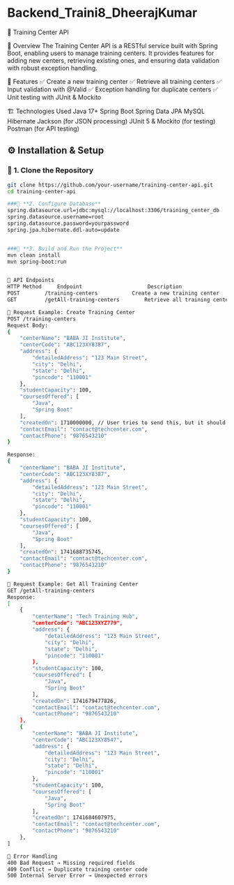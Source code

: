 # Backend_Traini8_DheerajKumar

🏫 Training Center API

🚀 Overview
The Training Center API is a RESTful service built with Spring Boot, enabling users to manage training centers. It provides features for adding new centers, retrieving existing ones, and ensuring data validation with robust exception handling.

📜 Features
✅ Create a new training center
✅ Retrieve all training centers
✅ Input validation with @Valid
✅ Exception handling for duplicate centers
✅ Unit testing with JUnit & Mockito

🏗️ Technologies Used
Java 17+
Spring Boot
Spring Data JPA
MySQL
Hibernate
Jackson (for JSON processing)
JUnit 5 & Mockito (for testing)
Postman (for API testing)


## ⚙️ Installation & Setup

### 🔹 **1. Clone the Repository**
```bash
git clone https://github.com/your-username/training-center-api.git
cd training-center-api

###🔹 **2. Configure Database**
spring.datasource.url=jdbc:mysql://localhost:3306/training_center_db
spring.datasource.username=root
spring.datasource.password=yourpassword
spring.jpa.hibernate.ddl-auto=update


###🔹 **3. Build and Run the Project**
mvn clean install
mvn spring-boot:run


📌 API Endpoints
HTTP Method	    Endpoint	                 Description
POST	    /training-centers	        Create a new training center
GET	        /getAll-training-centers	    Retrieve all training centers

📝 Request Example: Create Training Center
POST /training-centers
Request Body:
{
    "centerName": "BABA JI Institute",
    "centerCode": "ABC123XY8387",
    "address": {
        "detailedAddress": "123 Main Street",
        "city": "Delhi",
        "state": "Delhi",
        "pincode": "110001"
    },
    "studentCapacity": 100,
    "coursesOffered": [
        "Java",
        "Spring Boot"
    ],
    "createdOn": 1710000000, // User tries to send this, but it should be ignored
    "contactEmail": "contact@techcenter.com",
    "contactPhone": "9876543210"
}

Response:
{
    "centerName": "BABA JI Institute",
    "centerCode": "ABC123XY8387",
    "address": {
        "detailedAddress": "123 Main Street",
        "city": "Delhi",
        "state": "Delhi",
        "pincode": "110001"
    },
    "studentCapacity": 100,
    "coursesOffered": [
        "Java",
        "Spring Boot"
    ],
    "createdOn": 1741688735745,
    "contactEmail": "contact@techcenter.com",
    "contactPhone": "9876543210"
}

📝 Request Example: Get All Training Center
GET /getAll-training-centers
Response:
[
    {
        "centerName": "Tech Training Hub",
        "centerCode": "ABC123XYZ779",
        "address": {
            "detailedAddress": "123 Main Street",
            "city": "Delhi",
            "state": "Delhi",
            "pincode": "110001"
        },
        "studentCapacity": 100,
        "coursesOffered": [
            "Java",
            "Spring Boot"
        ],
        "createdOn": 1741679477826,
        "contactEmail": "contact@techcenter.com",
        "contactPhone": "9876543210"
    },
    {
        "centerName": "BABA JI Institute",
        "centerCode": "ABC123XY8547",
        "address": {
            "detailedAddress": "123 Main Street",
            "city": "Delhi",
            "state": "Delhi",
            "pincode": "110001"
        },
        "studentCapacity": 100,
        "coursesOffered": [
            "Java",
            "Spring Boot"
        ],
        "createdOn": 1741684607975,
        "contactEmail": "contact@techcenter.com",
        "contactPhone": "9876543210"
    },
]    

📌 Error Handling
400 Bad Request → Missing required fields
409 Conflict → Duplicate training center code
500 Internal Server Error → Unexpected errors 
